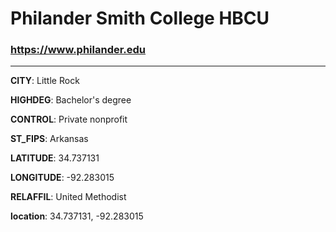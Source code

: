 # Philander Smith College HBCU
### https://www.philander.edu
---
**CITY**: Little Rock

**HIGHDEG**: Bachelor's degree

**CONTROL**: Private nonprofit

**ST_FIPS**: Arkansas

**LATITUDE**: 34.737131

**LONGITUDE**: -92.283015

**RELAFFIL**: United Methodist

**location**: 34.737131, -92.283015